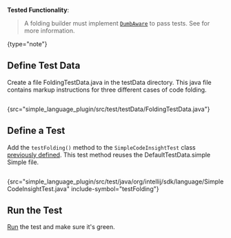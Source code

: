 [//]: # (title: 7. Folding Test)

<!-- Copyright 2000-2022 JetBrains s.r.o. and other contributors. Use of this source code is governed by the Apache 2.0 license that can be found in the LICENSE file. -->

<microformat>

**Tested Functionality**: [](folding_builder.md)

</microformat>

<include src="tests_prerequisites.md" include-id="custom_language_testing_tutorial_header"></include>

> A folding builder must implement [`DumbAware`](%gh-ic%/platform/core-api/src/com/intellij/openapi/project/DumbAware.java) to pass tests.
> See [](folding_builder.md#define-a-folding-builder) for more information.
>
{type="note"}

## Define Test Data
Create a file <path>FoldingTestData.java</path> in the <path>testData</path> directory.
This java file contains markup instructions for three different cases of code folding.

```java
```
{src="simple_language_plugin/src/test/testData/FoldingTestData.java"}

## Define a Test
Add the `testFolding()` method to the `SimpleCodeInsightTest` class [previously defined](completion_test.md#define-a-test).
This test method reuses the <path>DefaultTestData.simple</path> Simple file.

```java
```
{src="simple_language_plugin/src/test/java/org/intellij/sdk/language/SimpleCodeInsightTest.java" include-symbol="testFolding"}


## Run the Test
[Run](parsing_test.md#run-the-test) the test and make sure it's green.
